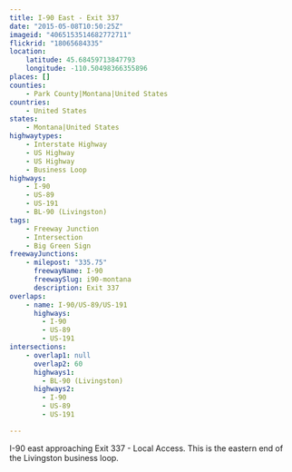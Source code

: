 ```yaml
---
title: I-90 East - Exit 337
date: "2015-05-08T10:50:25Z"
imageid: "4065153514682772711"
flickrid: "18065684335"
location:
    latitude: 45.68459713847793
    longitude: -110.50498366355896
places: []
counties:
    - Park County|Montana|United States
countries:
    - United States
states:
    - Montana|United States
highwaytypes:
    - Interstate Highway
    - US Highway
    - US Highway
    - Business Loop
highways:
    - I-90
    - US-89
    - US-191
    - BL-90 (Livingston)
tags:
    - Freeway Junction
    - Intersection
    - Big Green Sign
freewayJunctions:
    - milepost: "335.75"
      freewayName: I-90
      freewaySlug: i90-montana
      description: Exit 337
overlaps:
    - name: I-90/US-89/US-191
      highways:
        - I-90
        - US-89
        - US-191
intersections:
    - overlap1: null
      overlap2: 60
      highways1:
        - BL-90 (Livingston)
      highways2:
        - I-90
        - US-89
        - US-191

---
```

I-90 east approaching Exit 337 - Local Access.  This is the eastern end of the Livingston business loop.